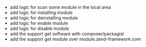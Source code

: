 * add logic for scan some module in the local area
* add logic for installing module
* add logic for deinstalling module
* add logic for enable module
* add logic for disable module
* add the support get software with composer/packagist
* add the support get module over module.zend-framework.com

